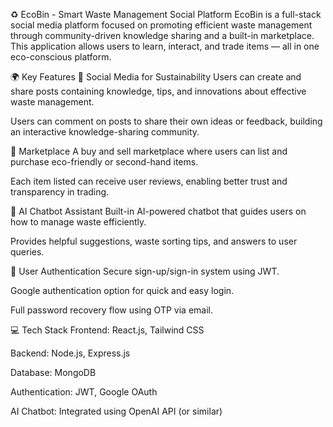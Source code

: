♻️ EcoBin - Smart Waste Management Social Platform
EcoBin is a full-stack social media platform focused on promoting efficient waste management through community-driven knowledge sharing and a built-in marketplace. This application allows users to learn, interact, and trade items — all in one eco-conscious platform.

🌍 Key Features
📢 Social Media for Sustainability
Users can create and share posts containing knowledge, tips, and innovations about effective waste management.

Users can comment on posts to share their own ideas or feedback, building an interactive knowledge-sharing community.

🛒 Marketplace
A buy and sell marketplace where users can list and purchase eco-friendly or second-hand items.

Each item listed can receive user reviews, enabling better trust and transparency in trading.

🤖 AI Chatbot Assistant
Built-in AI-powered chatbot that guides users on how to manage waste efficiently.

Provides helpful suggestions, waste sorting tips, and answers to user queries.

🔐 User Authentication
Secure sign-up/sign-in system using JWT.

Google authentication option for quick and easy login.

Full password recovery flow using OTP via email.

💻 Tech Stack
Frontend: React.js, Tailwind CSS

Backend: Node.js, Express.js

Database: MongoDB

Authentication: JWT, Google OAuth

AI Chatbot: Integrated using OpenAI API (or similar)
